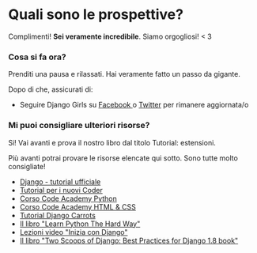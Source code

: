 # Quali sono le prospettive?

Complimenti! **Sei veramente incredibile**. Siamo orgogliosi! &lt; 3

### Cosa si fa ora?

Prenditi una pausa e rilassati. Hai veramente fatto un passo da gigante.

Dopo di che, assicurati di:

* Seguire Django Girls su [Facebook ](https://www.facebook.com/AHSubsDesign/)o [Twitter](https://twitter.com/AHSubsDesign/)  per rimanere aggiornata/o

### Mi puoi consigliare ulteriori risorse?

Si! Vai avanti e prova il nostro libro dal titolo Tutorial: estensioni.

Più avanti potrai provare le risorse elencate qui sotto. Sono tutte molto consigliate!

* [Django - tutorial ufficiale](https://docs.djangoproject.com/en/1.8/intro/tutorial01/)
* [Tutorial per i nuovi Coder](http://newcoder.io/tutorials/)
* [Corso Code Academy Python](https://www.codecademy.com/en/tracks/python)
* [Corso Code Academy HTML & CSS](https://www.codecademy.com/tracks/web)
* [Tutorial Django Carrots](https://github.com/ggcarrots/django-carrots)
* [Il libro "Learn Python The Hard Way"](http://learnpythonthehardway.org/book/)
* [Lezioni video "Inizia con Django"](http://gettingstartedwithdjango.com/)
* [Il libro "Two Scoops of Django: Best Practices for Django 1.8 book"](https://twoscoopspress.com/products/two-scoops-of-django-1-8)



